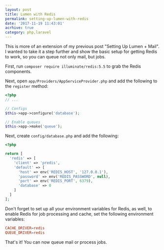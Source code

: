 ```yaml
---
layout: post
title: Lumen with Redis
permalink: setting-up-lumen-with-redis
date: '2017-11-19 11:43:01'
acrhive: true
category: php,laravel
---
```


This is more of an extension of my previous post "Setting Up Lumen + Mail". I wanted to take it a step further and show the basic setup for getting Redis to work, so you can queue not only mail, but jobs.

First, run `composer require illuminate/redis:5.5` to grab the Redis components.

Next, open `app/Providers/AppServiceProvider.php` and add the following to the `register` method:

```php
<?php
// ...

// Configs
$this->app->configure('database');

// Enable queues
$this->app->make('queue');
```

Next, create `config/database.php` and add the following:

```php
<?php

return [
  'redis' => [
    'client' => 'predis',
    'default' => [
      'host' => env('REDIS_HOST', '127.0.0.1'),
      'password' => env('REDIS_PASSWORD', null),
      'port' => env('REDIS_PORT', 6379),
      'database' => 0
    ]
  ]
];

```

Don't forget to set up all your environment variables for Redis, as well, to enable Redis for job processing and cache, set the following environment variables:

```conf
CACHE_DRIVER=redis
QUEUE_DRIVER=redis
```

That's it! You can now queue mail or process jobs.
